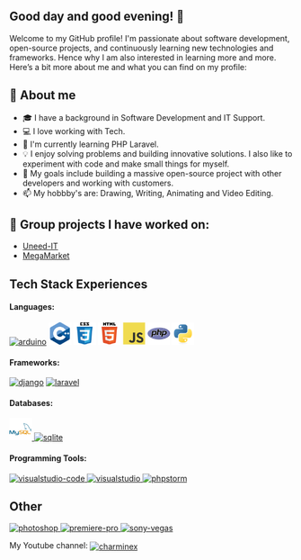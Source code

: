 ## Good day and good evening! 👋
Welcome to my GitHub profile! I'm passionate about software development, open-source projects, and continuously learning new technologies and frameworks. Hence why I am also interested in learning more and more. Here’s a bit more about me and what you can find on my profile:

## 🚀 About me
- 🎓 I have a background in Software Development and IT Support.
- 💻 I love working with Tech.
- 🌱 I'm currently learning PHP Laravel.
- 💡  I enjoy solving problems and building innovative solutions. I also like to experiment with code and make small things for myself.
- 🎯 My goals include building a massive open-source project with other developers and working with customers.
- 📫 My hobbby's are: Drawing, Writing, Animating and Video Editing.

## 🔭 Group projects I have worked on:
- [Uneed-IT](https://github.com/WhatABeatifulDuwang/UNeedIT)
- [MegaMarket](https://github.com/WhatABeatifulDuwang/MegaMarket)

## Tech Stack Experiences
<h4 align="left">Languages:</h4>
<p align="left">
  <a href="https://www.arduino.cc/" target="_blank" rel="noreferrer"> <img src="https://cdn.worldvectorlogo.com/logos/arduino-1.svg" alt="arduino" width="40" height="40"/></a>
  <a href="https://www.w3schools.com/cpp/" target="_blank" rel="noreferrer"> <img src="https://raw.githubusercontent.com/devicons/devicon/master/icons/cplusplus/cplusplus-original.svg" alt="cplusplus" width="40" height="40"/></a>
  <a href="https://www.w3schools.com/css/" target="_blank" rel="noreferrer"> <img src="https://raw.githubusercontent.com/devicons/devicon/master/icons/css3/css3-original-wordmark.svg" alt="css3" width="40" height="40"/></a>
  <a href="https://www.w3.org/html/" target="_blank" rel="noreferrer"> <img src="https://raw.githubusercontent.com/devicons/devicon/master/icons/html5/html5-original-wordmark.svg" alt="html5" width="40" height="40"/></a>
  <a href="https://developer.mozilla.org/en-US/docs/Web/JavaScript" target="_blank" rel="noreferrer"> <img src="https://raw.githubusercontent.com/devicons/devicon/master/icons/javascript/javascript-original.svg" alt="javascript" width="40" height="40"/></a>
  <a href="https://www.php.net" target="_blank" rel="noreferrer"> <img src="https://raw.githubusercontent.com/devicons/devicon/master/icons/php/php-original.svg" alt="php" width="40" height="40"/></a>
  <a href="https://www.python.org" target="_blank" rel="noreferrer"> <img src="https://raw.githubusercontent.com/devicons/devicon/master/icons/python/python-original.svg" alt="python" width="40" height="40"/> </a> 
</p>
<h4 align="left">Frameworks:</h4>
<p align="left">
  <a href="https://www.djangoproject.com/" target="_blank" rel="noreferrer"> <img src="https://cdn.worldvectorlogo.com/logos/django.svg" alt="django" width="40" height="40"/></a>
  <a href="https://laravel.com/" target="_blank" rel="noreferrer"> <img src="https://cdn.worldvectorlogo.com/logos/laravel-1.svg" alt="laravel" width="40" height="40"/> </a>
</p>
<h4 align="left">Databases:</h4>
<p align="left">
  <a href="https://www.mysql.com/" target="_blank" rel="noreferrer"> <img src="https://raw.githubusercontent.com/devicons/devicon/master/icons/mysql/mysql-original-wordmark.svg" alt="mysql" width="40" height="40"/> </a>
  <a href="https://www.sqlite.org/" target="_blank" rel="noreferrer"> <img src="https://www.vectorlogo.zone/logos/sqlite/sqlite-icon.svg" alt="sqlite" width="40" height="40"/> </a>
</p>
<h4 align="left">Programming Tools:</h4>
<p align="left">
  <a href="https://code.visualstudio.com" target="_blank" rel="noreferrer"> <img src="https://upload.wikimedia.org/wikipedia/commons/9/9a/Visual_Studio_Code_1.35_icon.svg" alt="visualstudio-code" width="40" height="40"/> </a>
  <a href="https://visualstudio.microsoft.com" target="_blank" rel="noreferrer"> <img src="https://upload.wikimedia.org/wikipedia/commons/5/59/Visual_Studio_Icon_2019.svg" alt="visualstudio" width="40" height="40"/> </a>
  <a href="https://www.jetbrains.com/phpstorm/" target="_blank" rel="noreferrer"> <img src="https://upload.wikimedia.org/wikipedia/commons/c/c9/PhpStorm_Icon.svg" alt="phpstorm" width="40" height="40"/> </a>
</p>

## Other
<p align="left">
  <a href="https://www.photoshop.com/en" target="_blank" rel="noreferrer"> <img src="https://upload.wikimedia.org/wikipedia/commons/a/af/Adobe_Photoshop_CC_icon.svg" alt="photoshop" width="40" height="40"/> </a>
  <a href="https://www.adobe.com/products/premiere.html" target="_blank" rel="noreferrer"> <img src="https://upload.wikimedia.org/wikipedia/commons/4/40/Adobe_Premiere_Pro_CC_icon.svg" alt="premiere-pro" width="40" height="40"/> </a>
  <a href="https://www.vegascreativesoftware.com/us/vegas-pro/" target="_blank" rel="noreferrer"> <img src="https://upload.wikimedia.org/wikipedia/commons/8/81/Vegas_Pro_21_logo.svg" alt="sony-vegas" width="40" height="40"/> </a>
</p>
<p align="left">
  My Youtube channel: <a href="https://www.youtube.com/@CharmineX" target="blank"><img align="center" src="https://raw.githubusercontent.com/rahuldkjain/github-profile-readme-generator/master/src/images/icons/Social/youtube.svg" alt="charminex" height="30" width="40" /></a>
</p>

<!--
**CharmineX/CharmineX** is a ✨ _special_ ✨ repository because its `README.md` (this file) appears on your GitHub profile.

Here are some ideas to get you started:

- 🔭 I’m currently working on ...
- 🌱 I’m currently learning ...
- 👯 I’m looking to collaborate on ...
- 🤔 I’m looking for help with ...
- 💬 Ask me about ...
- 📫 How to reach me: ...
- 😄 Pronouns: ...
- ⚡ Fun fact: ...
-->
